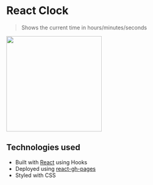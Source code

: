 # React Clock

> Shows the current time in hours/minutes/seconds

[<img src='./scrn.gif' width='250'>](https://adnjoo.github.io/React-Clock/)

## Technologies used

- Built with [React](https://reactjs.org/) using Hooks 
- Deployed using [react-gh-pages](https://github.com/gitname/react-gh-pages)
- Styled with CSS
